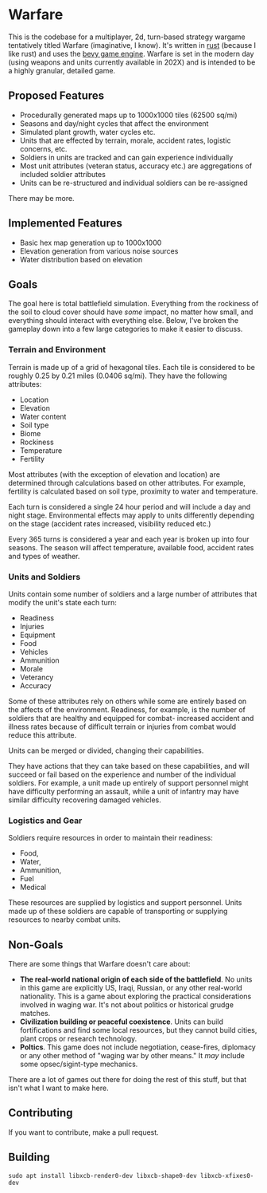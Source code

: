 # Warfare

This is the codebase for a multiplayer, 2d, turn-based strategy wargame tentatively titled Warfare (imaginative, I know). It's written in [rust](https://www.rust-lang.org/) (because I like rust) and uses the [bevy game engine](https://bevyengine.org/). Warfare is set in the modern day (using weapons and units currently available in 202X) and is intended to be a highly granular, detailed game.

## Proposed Features

* Procedurally generated maps up to 1000x1000 tiles (62500 sq/mi)
* Seasons and day/night cycles that affect the environment
* Simulated plant growth, water cycles etc.
* Units that are effected by terrain, morale, accident rates, logistic concerns, etc.
* Soldiers in units are tracked and can gain experience individually
* Most unit attributes (veteran status, accuracy etc.) are aggregations of included soldier attributes
* Units can be re-structured and individual soldiers can be re-assigned

There may be more.

## Implemented Features

* Basic hex map generation up to 1000x1000
* Elevation generation from various noise sources
* Water distribution based on elevation

## Goals

The goal here is total battlefield simulation. Everything from the rockiness of the soil to cloud cover should have *some* impact, no matter how small, and everything should interact with everything else. Below, I've broken the gameplay down into a few large categories to make it easier to discuss.

### Terrain and Environment


Terrain is made up of a grid of hexagonal tiles. Each tile is considered to be roughly 0.25 by 0.21 miles (0.0406 sq/mi). They have the following attributes:

* Location
* Elevation
* Water content
* Soil type
* Biome
* Rockiness
* Temperature
* Fertility

Most attributes (with the exception of elevation and location) are determined through calculations based on other attributes. For example, fertility is calculated based on soil type, proximity to water and temperature. 

Each turn is considered a single 24 hour period and will include a day and night stage. Environmental effects may apply to units differently depending on the stage (accident rates increased, visibility reduced etc.)

Every 365 turns is considered a year and each year is broken up into four seasons. The season will affect temperature, available food, accident rates and types of weather.

### Units and Soldiers

Units contain some number of soldiers and a large number of attributes that modify the unit's state each turn:

* Readiness
* Injuries
* Equipment
* Food
* Vehicles
* Ammunition
* Morale
* Veterancy
* Accuracy

Some of these attributes rely on others while some are entirely based on the affects of the environment. Readiness, for example, is the number of soldiers that are healthy and equipped for combat- increased accident and illness rates because of difficult terrain or injuries from combat would reduce this attribute.

Units can be merged or divided, changing their capabilities.

They have actions that they can take based on these capabilities, and will succeed or fail based on the experience and number of the individual soldiers. For example, a unit made up entirely of support personnel might have difficulty performing an assault, while a unit of infantry may have similar difficulty recovering damaged vehicles.

### Logistics and Gear

Soldiers require resources in order to maintain their readiness:

* Food,
* Water,
* Ammunition,
* Fuel
* Medical

These resources are supplied by logistics and support personnel. Units made up of these soldiers are capable of transporting or supplying resources to nearby combat units.


## Non-Goals

There are some things that Warfare doesn't care about:

* **The real-world national origin of each side of the battlefield**. No units in this game are explicitly US, Iraqi, Russian, or any other real-world nationality. This is a game about exploring the practical considerations involved in waging war. It's not about politics or historical grudge matches. 
* **Civilization building or peaceful coexistence**. Units can build fortifications and find some local resources, but they cannot build cities, plant crops or research technology.
* **Poltics**. This game does not include negotiation, cease-fires, diplomacy or any other method of "waging war by other means." It *may* include some opsec/sigint-type mechanics.

There are a lot of games out there for doing the rest of this stuff, but that isn't what I want to make here.

## Contributing

If you want to contribute, make a pull request.

## Building

`sudo apt install libxcb-render0-dev libxcb-shape0-dev libxcb-xfixes0-dev`
